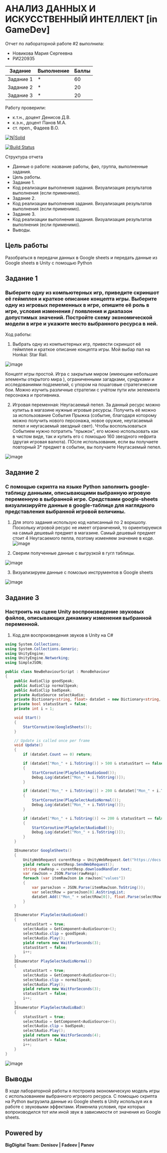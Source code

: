 # АНАЛИЗ ДАННЫХ И ИСКУССТВЕННЫЙ ИНТЕЛЛЕКТ [in GameDev]
Отчет по лабораторной работе #2 выполнила:
- Новикова Мария Сергеевна
- РИ220935

| Задание | Выполнение | Баллы |
| ------ | ------ | ------ |
| Задание 1 | * | 60 |
| Задание 2 | * | 20 |
| Задание 3 | * | 20 |

Работу проверили:
- к.т.н., доцент Денисов Д.В.
- к.э.н., доцент Панов М.А.
- ст. преп., Фадеев В.О.

[![N|Solid](https://cldup.com/dTxpPi9lDf.thumb.png)](https://nodesource.com/products/nsolid)

[![Build Status](https://travis-ci.org/joemccann/dillinger.svg?branch=master)](https://travis-ci.org/joemccann/dillinger)

Структура отчета

- Данные о работе: название работы, фио, группа, выполненные задания.
- Цель работы.
- Задание 1.
- Код реализации выполнения задания. Визуализация результатов выполнения (если применимо).
- Задание 2.
- Код реализации выполнения задания. Визуализация результатов выполнения (если применимо).
- Задание 3.
- Код реализации выполнения задания. Визуализация результатов выполнения (если применимо).
- Выводы.

## Цель работы
Разобраться в передачи данных в Google sheets и передать данные из Google sheets в Unity с помощью Python

## Задание 1
### Выберите одну из компьютерных игр, приведите скриншот её геймплея и краткое описание концепта игры. Выберите одну из игровых переменных в игре, опишите её роль в игре, условия изменения / появления и диапазон допустимых значений. Постройте схему экономической модели в игре и укажите место выбранного ресурса в ней.

Ход работы: 

1. Выбрать одну из компьютерных игр, привести скриншот её геймплея и краткое описание концепта игры.
    Мой выбар пал на Honkai: Star Rail. 

![image](https://github.com/kofuru/readme/assets/127126154/ef7fa948-0f74-4fb3-9ef8-f4f57e4744b1)

Концепт игры простой. Игра с закрытым миром (имеющим небольшие элементы открытого мира ), ограниченными загадками, сундуками и исследованиями подземелий, с упором на пошаговые стратегические бои. Можно изучить различные стратегии с учётом пути или эелемента персонажа и противника.

2. Игровая переменная: Неугасаемый пепел. За данный ресурс можно купитьь в магазине нужные игровые ресурсы. Получить её можно за использование События Прыжка (событие, благодаря которому можно получить нового персонажа, новое оружие, неугасаемый пепел и неугасаемый звездный свет). Чтобы воспользоваться Событием нужно потратить "прыжок", его можно использовать как в чистом виде, так и купить его с помощью 160 звездного нефрита (другая игровая валюта). ПОсле использования, если вы получаете повторный 3* предмет в событии, вы получаете Неугасаемый пепел.  
    
![image](https://github.com/kofuru/readme/assets/127126154/8ea8714c-b5cc-4e3b-a03a-8efdfdeceb11)


## Задание 2
### С помощью скрипта на языке Python заполнить google-таблицу данными, описывающими выбранную игровую переменную в выбранной игре. Средствами google-sheets визуализируйте данные в google-таблице для наглядного представления выбранной игровой величины.

1. Для этого задания использую код написанный по 2 воркшопу. Поскольку игровой ресурс не имеет ограничений, то ориентируемся на самый дешевый предмет в магазине. Самый дешевый предмет стоит 4 Неугасаемого пепла, поэтому изменяем значение в коде. 
![image](https://github.com/kofuru/readme/assets/127126154/e3c512c8-b652-4d71-82cf-ff2552b17010)

2. Сверим полученные данные с выгрузкой в гугл таблицы.

![image](https://github.com/kofuru/readme/assets/127126154/66519a43-0fe0-44b9-b542-882b7ad655ae)

3. Визуализируем данные с помозью инструментов в Google sheets

![image](https://github.com/kofuru/readme/assets/127126154/b9b09dd0-0125-4870-9b10-a4a949ea61b2)

## Задание 3
### Настроить на сцене Unity воспроизведение звуковых файлов, описывающих динамику изменения выбранной переменной. 
1. Код для воспроизведения звуков в Unity на C#
```C#
using System.Collections;
using System.Collections.Generic;
using UnityEngine;
using UnityEngine.Networking;
using SimpleJSON;

public class NewBehaviourScript : MonoBehaviour
{
    public AudioClip goodSpeak;
    public AudioClip normalSpeak;
    public AudioClip badSpeak;
    private AudioSource selectAudio;
    private Dictionary<string, float> dataSet = new Dictionary<string, float>();
    private bool statusStart = false;
    private int i = 1;

    void Start()
    {
        StartCoroutine(GoogleSheets());
    }

    // Update is called once per frame
    void Update()
    {
        if (dataSet.Count == 0) return;

        if (dataSet["Mon_" + i.ToString()] > 500 & statusStart == false & i != dataSet.Count)
        {
            StartCoroutine(PlaySelectAudioGood());
            Debug.Log(dataSet["Mon_" + i.ToString()]);
        }

        if (dataSet["Mon_" + i.ToString()] > 200 & dataSet["Mon_" + i.ToString()] < 500 & statusStart == false & i != dataSet.Count)
        {
            StartCoroutine(PlaySelectAudioNormal());
            Debug.Log(dataSet["Mon_" + i.ToString()]);
        }

        if (dataSet["Mon_" + i.ToString()] <= 200 & statusStart == false & i != dataSet.Count)
        {
            StartCoroutine(PlaySelectAudioBad());
            Debug.Log(dataSet["Mon_" + i.ToString()]);
        }
    }

    IEnumerator GoogleSheets()
    {
        UnityWebRequest curentResp = UnityWebRequest.Get("https://docs.google.com/spreadsheets/d/1TmAMoCoYAgXTeppaX8ySkNvZ16edTFRV_rwBgNYcEKM/edit?usp=sharing");
        yield return curentResp.SendWebRequest();
        string rawResp = curentResp.downloadHandler.text;
        var rawJson = JSON.Parse(rawResp);
        foreach (var itemRawJson in rawJson["values"])
        {
            var parseJson = JSON.Parse(itemRawJson.ToString());
            var selectRow = parseJson[0].AsStringList;
            dataSet.Add(("Mon_" + selectRow[0]), float.Parse(selectRow[2]));
        }
    }

    IEnumerator PlaySelectAudioGood()
    {
        statusStart = true;
        selectAudio = GetComponent<AudioSource>();
        selectAudio.clip = goodSpeak;
        selectAudio.Play();
        yield return new WaitForSeconds(3);
        statusStart = false;
        i++;
    }
    IEnumerator PlaySelectAudioNormal()
    {
        statusStart = true;
        selectAudio = GetComponent<AudioSource>();
        selectAudio.clip = normalSpeak;
        selectAudio.Play();
        yield return new WaitForSeconds(3);
        statusStart = false;
        i++;
    }
    IEnumerator PlaySelectAudioBad()
    {
        statusStart = true;
        selectAudio = GetComponent<AudioSource>();
        selectAudio.clip = badSpeak;
        selectAudio.Play();
        yield return new WaitForSeconds(4);
        statusStart = false;
        i++;
    }
}
```

![image](https://github.com/kofuru/readme/assets/127126154/d06e0c9e-1114-4579-b93d-fb61fb0e8ae6)

## Выводы

В ходе лабораторной работы я построила экономическую модель игры с использованием выбранного игрового ресурса. С помощью скрипта на Python выгрузила данные из Google sheets в Unity используя их в работе с звуковыми эффектами. Изменила условия, при которых вопроизводился тот или иной звук в зависимости от значения из Google sheets. 
## Powered by

**BigDigital Team: Denisov | Fadeev | Panov**
